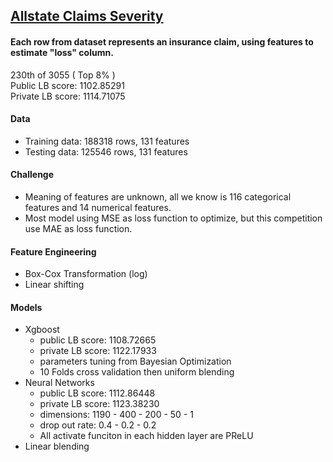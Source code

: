 ## [Allstate Claims Severity](https://www.kaggle.com/c/allstate-claims-severity)
#### Each row from dataset represents an insurance claim, using features to estimate "loss" column. 
230th of 3055 ( Top 8% )  
Public LB score: 1102.85291  
Private LB score: 1114.71075

#### Data 
* Training data: 188318 rows, 131 features  
* Testing data:  125546 rows, 131 features  

#### Challenge
* Meaning of features are unknown, all we know is 116 categorical features and 14 numerical features.
* Most model using MSE as loss function to optimize, but this competition use MAE as loss function.

#### Feature Engineering
* Box-Cox Transformation (log)
* Linear shifting

#### Models
* Xgboost
	* public LB score: 1108.72665
	* private LB score: 1122.17933
	* parameters tuning from Bayesian Optimization
	* 10 Folds cross validation then uniform blending
* Neural Networks
	* public LB score: 1112.86448
	* private LB score: 1123.38230
	* dimensions: 1190 - 400 - 200 - 50 - 1
	* drop out rate: 0.4 - 0.2 - 0.2
	* All activate funciton in each hidden layer are PReLU
* Linear blending